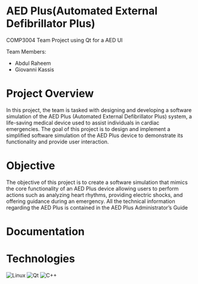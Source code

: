 # AED Plus(Automated External Defibrillator Plus)
 COMP3004 Team Project using Qt for a AED UI 
 
 Team Members:
 - Abdul Raheem
 - Giovanni Kassis

<h1>Project Overview</h1>
In this project, the team is tasked with designing and developing a software
simulation of the AED Plus (Automated External Defibrillator Plus) system, a life-saving medical
device used to assist individuals in cardiac emergencies.
The goal of this project is to design and implement a simplified software simulation of the AED
Plus device to demonstrate its functionality and provide user interaction.

<h1>Objective</h1>
The objective of this project is to create a software simulation that mimics the core
functionality of an AED Plus device allowing users to perform actions such as
analyzing heart rhythms, providing electric shocks, and offering guidance during an emergency.
All the technical information regarding the AED Plus is contained in the AED Plus
Administrator’s Guide

<h1>Documentation</h1>

<h1>Technologies</h1>

![Linux](https://img.shields.io/badge/Linux-FCC624?style=for-the-badge&logo=linux&logoColor=black)
![Qt](https://img.shields.io/badge/Qt-%23217346.svg?style=for-the-badge&logo=Qt&logoColor=white)
![C++](https://img.shields.io/badge/c++-%2300599C.svg?style=for-the-badge&logo=c%2B%2B&logoColor=white)

